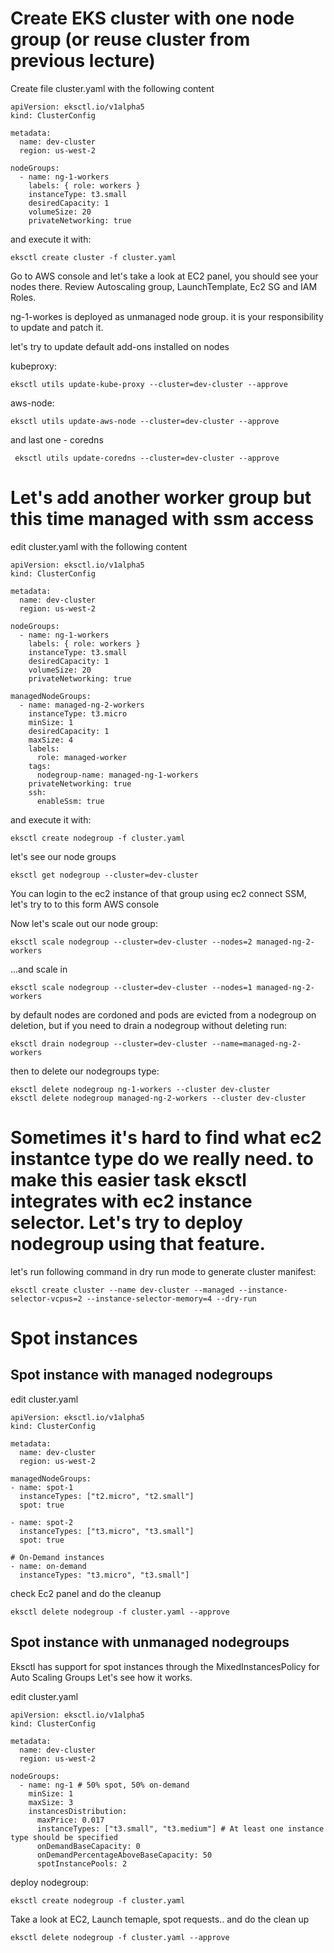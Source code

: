 # Create EKS cluster with one node group (or reuse cluster from previous lecture)

Create file cluster.yaml with the following content
```
apiVersion: eksctl.io/v1alpha5
kind: ClusterConfig

metadata:
  name: dev-cluster
  region: us-west-2

nodeGroups:
  - name: ng-1-workers
    labels: { role: workers }
    instanceType: t3.small
    desiredCapacity: 1
    volumeSize: 20
    privateNetworking: true
 ```
 
and execute it with:
```
eksctl create cluster -f cluster.yaml
```

Go to AWS console and let's take a look at EC2 panel, you should see your nodes there.
Review Autoscaling group, LaunchTemplate, Ec2 SG and IAM Roles.

ng-1-workes is deployed as unmanaged node group. it is your responsibility to update and patch it.

let's try to update default add-ons installed on nodes

kubeproxy:
```
eksctl utils update-kube-proxy --cluster=dev-cluster --approve
```

aws-node:
```
eksctl utils update-aws-node --cluster=dev-cluster --approve
```

and last one - coredns
```
 eksctl utils update-coredns --cluster=dev-cluster --approve
```

# Let's add another worker group but this time managed with ssm access

edit cluster.yaml with the following content
```
apiVersion: eksctl.io/v1alpha5
kind: ClusterConfig

metadata:
  name: dev-cluster
  region: us-west-2

nodeGroups:
  - name: ng-1-workers
    labels: { role: workers }
    instanceType: t3.small
    desiredCapacity: 1
    volumeSize: 20
    privateNetworking: true

managedNodeGroups:
  - name: managed-ng-2-workers
    instanceType: t3.micro
    minSize: 1
    desiredCapacity: 1
    maxSize: 4
    labels:
      role: managed-worker
    tags:
      nodegroup-name: managed-ng-1-workers
    privateNetworking: true
    ssh: 
      enableSsm: true
```

and execute it with:
```
eksctl create nodegroup -f cluster.yaml
```

let's see our node groups
```
eksctl get nodegroup --cluster=dev-cluster
```

You can login to the ec2 instance of that group using ec2 connect SSM, let's try to to this form AWS console

Now let's scale out our node group:
```
eksctl scale nodegroup --cluster=dev-cluster --nodes=2 managed-ng-2-workers
```

...and scale in
```
eksctl scale nodegroup --cluster=dev-cluster --nodes=1 managed-ng-2-workers
```

by default nodes are cordoned and pods are evicted from a nodegroup on deletion, but if you need to drain a nodegroup without deleting run:
```
eksctl drain nodegroup --cluster=dev-cluster --name=managed-ng-2-workers
```

then to delete our nodegroups type:
```
eksctl delete nodegroup ng-1-workers --cluster dev-cluster
eksctl delete nodegroup managed-ng-2-workers --cluster dev-cluster
```

# Sometimes it's hard to find what ec2 instantce type do we really need. to make this easier task eksctl integrates with ec2 instance selector. Let's try to deploy nodegroup using that feature.

let's run following command in dry run mode to generate cluster manifest:
```
eksctl create cluster --name dev-cluster --managed --instance-selector-vcpus=2 --instance-selector-memory=4 --dry-run
```

# Spot instances

## Spot instance with managed nodegroups

edit cluster.yaml

```
apiVersion: eksctl.io/v1alpha5
kind: ClusterConfig

metadata:
  name: dev-cluster
  region: us-west-2

managedNodeGroups:
- name: spot-1
  instanceTypes: ["t2.micro", "t2.small"]
  spot: true

- name: spot-2
  instanceTypes: ["t3.micro", "t3.small"]
  spot: true

# On-Demand instances
- name: on-demand
  instanceTypes: "t3.micro", "t3.small"]
```

check Ec2 panel and do the cleanup

```
eksctl delete nodegroup -f cluster.yaml --approve
```

## Spot instance with unmanaged nodegroups

Eksctl has support for spot instances through the MixedInstancesPolicy for Auto Scaling Groups
Let's see how it works.

edit cluster.yaml

```
apiVersion: eksctl.io/v1alpha5
kind: ClusterConfig

metadata:
  name: dev-cluster
  region: us-west-2
  
nodeGroups:
  - name: ng-1 # 50% spot, 50% on-demand
    minSize: 1
    maxSize: 3
    instancesDistribution:
      maxPrice: 0.017
      instanceTypes: ["t3.small", "t3.medium"] # At least one instance type should be specified
      onDemandBaseCapacity: 0
      onDemandPercentageAboveBaseCapacity: 50
      spotInstancePools: 2
```

deploy nodegroup:
```
eksctl create nodegroup -f cluster.yaml
```

Take a look at EC2, Launch temaple, spot requests..
and do the clean up
```
eksctl delete nodegroup -f cluster.yaml --approve
```
